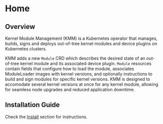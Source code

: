 # Home

## Overview

Kernel Module Management (KMM) is a Kubernetes operator that manages, builds, signs and deploys out-of-tree kernel modules and device plugins on Kubernetes clusters.


KMM adds a new `Module` CRD which describes the desired state of an out-of-tree kernel module and its associated device plugin. `Module` resources contain fields that configure how to load the module, associates ModuleLoader images with kernel versions, and optionally instructions to build and sign modules for specific kernel versions.
KMM is designed to accomodate several kernel versions at once for any kernel module, allowing for seamless node upgrades and reduced application downtime.

## Installation Guide

Check the [Install](documentation/install.md) section for instructions.

